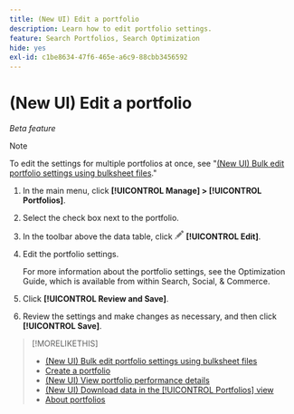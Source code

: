 ```yaml
---
title: (New UI) Edit a portfolio
description: Learn how to edit portfolio settings.
feature: Search Portfolios, Search Optimization
hide: yes
exl-id: c1be8634-47f6-465e-a6c9-88cbb3456592
---
```

# (New UI) Edit a portfolio

*Beta feature*

>[!NOTE]
>
>To edit the settings for multiple portfolios at once, see "[(New UI) Bulk edit portfolio settings using bulksheet files](portfolio-bulksheets.md)."

1. In the main menu, click **[!UICONTROL Manage] > [!UICONTROL Portfolios]**.

1. Select the check box next to the portfolio.

1. In the toolbar above the data table, click ![Edit](/help/search-social-commerce/assets/edit.png "Edit") **[!UICONTROL Edit]**.

1. Edit the portfolio settings.

   For more information about the portfolio settings, see the Optimization Guide, which is available from within Search, Social, & Commerce.

1. Click **[!UICONTROL Review and Save]**.

1. Review the settings and make changes as necessary, and then click **[!UICONTROL Save]**.

>[!MORELIKETHIS]
>
>* [(New UI) Bulk edit portfolio settings using bulksheet files](portfolio-bulksheets.md)
>* [Create a portfolio](portfolio-create.md)
>* [(New UI) View portfolio performance details](portfolio-details.md)
>* [(New UI) Download data in the [!UICONTROL Portfolios] view](portfolio-view-report.md)
>* [About portfolios](portfolio-about.md)

